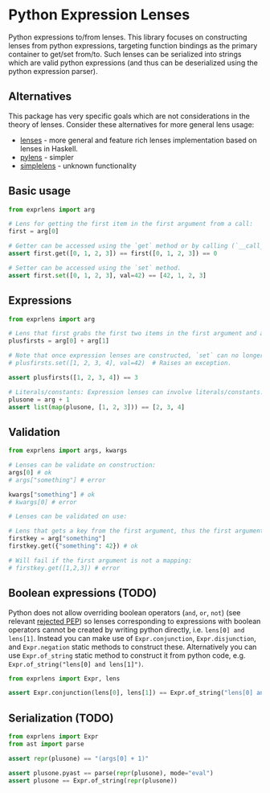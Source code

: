 # Python Expression Lenses

Python expressions to/from lenses. This library focuses on constructing lenses
from python expressions, targeting function bindings as the primary container to
get/set from/to. Such lenses can be serialized into strings which are valid python expressions (and thus can be deserialized using the python expression parser).

## Alternatives

This package has very specific goals which are not considerations in the theory of lenses. Consider these alternatives for more general lens usage:

- [lenses](https://python-lenses.readthedocs.io/en/latest/tutorial/intro.html) -
  more general and feature rich lenses implementation based on lenses in
  Haskell.
- [pylens](https://pythonhosted.org/pylens/) - simpler
- [simplelens](https://pypi.org/project/simplelens/) - unknown functionality

## Basic usage


```python
from exprlens import arg

# Lens for getting the first item in the first argument from a call:
first = arg[0]  

# Getter can be accessed using the `get` method or by calling (`__call__`):
assert first.get([0, 1, 2, 3]) == first([0, 1, 2, 3]) == 0

# Setter can be accessed using the `set` method.
assert first.set([0, 1, 2, 3], val=42) == [42, 1, 2, 3]
```

## Expressions


```python
from exprlens import arg

# Lens that first grabs the first two items in the first argument and adds them:
plusfirsts = arg[0] + arg[1]  

# Note that once expression lenses are constructed, `set` can no longer be used on them.
# plusfirsts.set([1, 2, 3, 4], val=42)  # Raises an exception.

assert plusfirsts([1, 2, 3, 4]) == 3

# Literals/constants: Expression lenses can involve literals/constants.
plusone = arg + 1
assert list(map(plusone, [1, 2, 3])) == [2, 3, 4]
```

## Validation


```python
from exprlens import args, kwargs

# Lenses can be validate on construction:
args[0] # ok
# args["something"] # error

kwargs["something"] # ok
# kwargs[0] # error

# Lenses can be validated on use:

# Lens that gets a key from the first argument, thus the first argument must be a mapping:
firstkey = arg["something"]
firstkey.get({"something": 42}) # ok

# Will fail if the first argument is not a mapping:
# firstkey.get([1,2,3]) # error
```

## Boolean expressions (TODO)

Python does not allow overriding boolean operators (`and`, `or`, `not`) (see
relevant [rejected PEP](https://peps.python.org/pep-0335/)) so lenses
corresponding to expressions with boolean operators cannot be created by writing
python directly, i.e. `lens[0] and lens[1]`. Instead you can make use of
`Expr.conjunction`, `Expr.disjunction`, and `Expr.negation` static methods to
construct these. Alternatively you can use `Expr.of_string` static method
to construct it from python code, e.g. `Expr.of_string("lens[0] and
lens[1]")`.



```python
from exprlens import Expr, lens

assert Expr.conjunction(lens[0], lens[1]) == Expr.of_string("lens[0] and lens[1]")
```

## Serialization (TODO)


```python
from exprlens import Expr
from ast import parse

assert repr(plusone) == "(args[0] + 1)"

assert plusone.pyast == parse(repr(plusone), mode="eval")
assert plusone == Expr.of_string(repr(plusone))
```


```python

```
